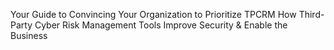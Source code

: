 Your Guide to Convincing Your Organization to Prioritize TPCRM
How Third-Party Cyber Risk Management Tools Improve Security & Enable the Business

